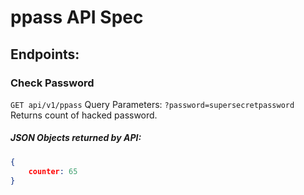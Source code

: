 # ppass API Spec
## Endpoints:
### Check Password
`GET api/v1/ppass`
Query Parameters:
`?password=supersecretpassword`
Returns count of hacked password.

##### JSON Objects returned by API:
```JSON
{
    counter: 65
}
```
